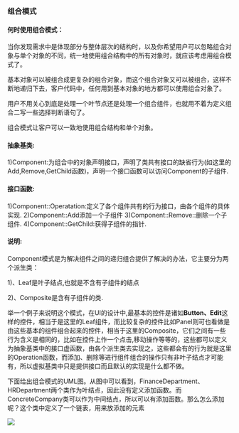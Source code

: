 ### 组合模式

#### 何时使用组合模式：
当你发现需求中是体现部分与整体层次的结构时，以及你希望用户可以忽略组合对象与单个对象的不同，统一地使用组合结构中的所有对象时，就应该考虑用组合模式了。

基本对象可以被组合成更复杂的组合对象，而这个组合对象又可以被组合，这样不断地递归下去，客户代码中，任何用到基本对象的地方都可以使用组合对象了。

用户不用关心到底是处理一个叶节点还是处理一个组合组件，也就用不着为定义组合二写一些选择判断语句了。

组合模式让客户可以一致地使用组合结构和单个对象。

#### 抽象基类:
1)Component:为组合中的对象声明接口，声明了类共有接口的缺省行为(如这里的Add,Remove,GetChild函数)，声明一个接口函数可以访问Component的子组件.

#### 接口函数:
1)Component::Operatation:定义了各个组件共有的行为接口，由各个组件的具体实现.
2)Component::Add添加一个子组件
3)Component::Remove::删除一个子组件.
4)Component::GetChild:获得子组件的指针.

#### 说明:
Component模式是为解决组件之间的递归组合提供了解决的办法，它主要分为两个派生类：

1)、Leaf是叶子结点,也就是不含有子组件的结点

2)、Composite是含有子组件的类.

举一个例子来说明这个模式，在UI的设计中,最基本的控件是诸如**Button、Edit**这样的控件，相当于是这里的Leaf组件，而比较复杂的控件比如Panel则可也看做是由这些基本的组件组合起来的控件，相当于这里的Composite，它们之间有一些行为含义是相同的，比如在控件上作一个点击,移动操作等等的，这些都可以定义为抽象基类中的接口虚函数，由各个派生类去实现之，这些都会有的行为就是这里的Operation函数，而添加、删除等进行组件组合的操作只有非叶子结点才可能有，所以虚拟基类中只是提供接口而且默认的实现是什么都不做。


下面给出组合模式的UML图。从图中可以看到，FinanceDepartment、HRDepartment两个类作为叶结点，因此没有定义添加函数。而ConcreteCompany类可以作为中间结点，所以可以有添加函数。那么怎么添加呢？这个类中定义了一个链表，用来放添加的元素

<div>
<img src="https://images0.cnblogs.com/blog/159936/201307/03095325-6d4e14fb112a4ef69c9352a8097a9e9f.png">
</div>